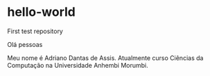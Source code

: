 # hello-world
First test repository

Olá pessoas

Meu nome é Adriano Dantas de Assis.
Atualmente curso Ciências da Computação na Universidade Anhembi Morumbi.
